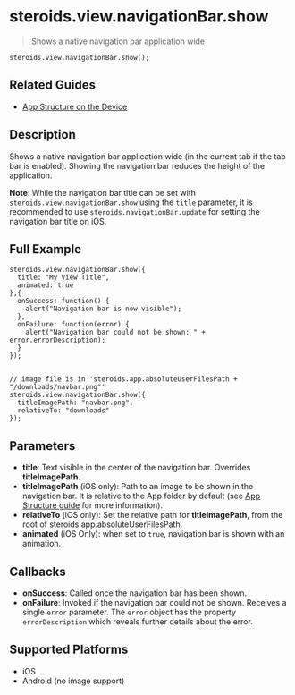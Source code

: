 steroids.view.navigationBar.show
=================

  > Shows a native navigation bar application wide

    steroids.view.navigationBar.show();

Related Guides
--------------

* [App Structure on the Device](http://guides.appgyver.com/steroids/guides/steroids-js/app-structure-on-device/)

Description
-----------

Shows a native navigation bar application wide (in the current tab if the tab bar is enabled). Showing the navigation bar reduces the height of the application.

__Note__: While the navigation bar title can be set with `steroids.view.navigationBar.show` using the `title` parameter, it is recommended to use `steroids.navigationBar.update` for setting the navigation bar title on iOS.

Full Example
-------------

    steroids.view.navigationBar.show({
      title: "My View Title",
      animated: true
    },{
      onSuccess: function() {
        alert("Navigation bar is now visible");
      },
      onFailure: function(error) {
        alert("Navigation bar could not be shown: " + error.errorDescription);
      }
    });


    // image file is in 'steroids.app.absoluteUserFilesPath + "/downloads/navbar.png"'
    steroids.view.navigationBar.show({
      titleImagePath: "navbar.png",
      relativeTo: "downloads"
    });

Parameters
----------

- __title__: Text visible in the center of the navigation bar. Overrides __titleImagePath__.
- __titleImagePath__ (iOS only): Path to an image to be shown in the navigation bar. It is relative to the App folder by default (see [App Structure guide](http://guides.appgyver.com/steroids/guides/steroids-js/app-structure-on-device/) for more information).
- __relativeTo__ (iOS only): Set the relative path for __titleImagePath__, from the root of steroids.app.absoluteUserFilesPath.
- __animated__ (iOS Only): when set to `true`, navigation bar is shown with an animation.

Callbacks
---------

- __onSuccess__: Called once the navigation bar has been shown.
- __onFailure__: Invoked if the navigation bar could not be shown. Receives a single `error` parameter. The `error` object has the property `errorDescription` which reveals further details about the error.


Supported Platforms
-------------------

- iOS
- Android (no image support)

